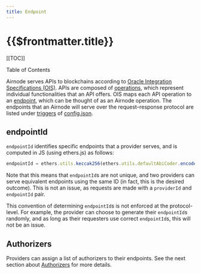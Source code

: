 ```yaml
---
title: Endpoint
---
```


# {{$frontmatter.title}}

[[TOC]]

<Version selectedVersion="next" />

<div class="toc-label">Table of Contents</div>

Airnode serves APIs to blockchains according to [Oracle Integration Specifications \(OIS\)](../../airnode/ois.md). APIs are composed of [operations](../../airnode/ois.md#4.4-paths), which represent individual functionalities that an API offers. OIS maps each API operation to an [endpoint](../../airnode/ois.md#5-endpoints), which can be thought of as an Airnode operation. The endpoints that an Airnode will serve over the request–response protocol are listed under [triggers](../../airnode/config-json.md#triggers) of [config.json](../../airnode/config-json.md).

## endpointId

`endpointId` identifies specific endpoints that a provider serves, and is computed in JS \(using ethers.js\) as follows:

```javascript
endpointId = ethers.utils.keccak256(ethers.utils.defaultAbiCoder.encode(['string'], [`${OIS_NAME}/${ENDPOINT_NAME}`]));
```

Note that this means that `endpointId`s are not unique, and two providers can serve equivalent endpoints using the same ID \(in fact, this is the desired outcome\). This is not an issue, as requests are made with a `providerId` and `endpointId` pair.

This convention of determining `endpointId`s is not enforced at the protocol-level. For example, the provider can choose to generate their `endpointId`s randomly, and as long as their requesters use correct `endpointId`s, this will not be an issue.

## Authorizers

Providers can assign a list of authorizers to their endpoints. See the next section about [Authorizers](authorizer.md) for more details.

